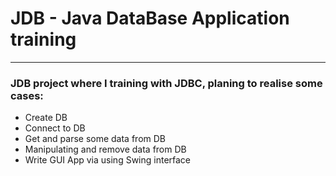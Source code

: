 # JDB - Java DataBase Application training
***

### JDB project where I training with JDBC, planing to realise some cases:
* Create DB
* Connect to DB
* Get and parse some data from DB
* Manipulating and remove data from DB
* Write GUI App via using Swing interface
